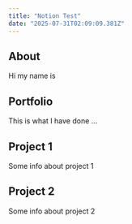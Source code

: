 ```yaml
---
title: "Notion Test"
date: "2025-07-31T02:09:09.381Z"
---
```



## About

Hi my name is


## Portfolio

This is what I have done …


## Project 1

Some info about project 1


## Project 2

Some info about project 2

